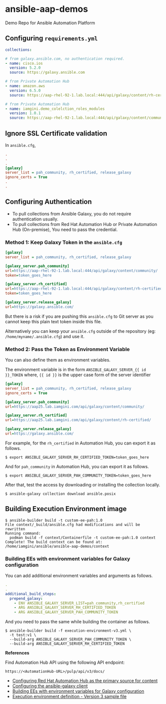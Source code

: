 # ansible-aap-demos
Demo Repo for Ansible Automation Platform

## Configuring `requirements.yml`

```yaml
collections:

# from galaxy.ansible.com, no authentication required.
- name: cisco.ios
  version: 5.2.0
  source: https://galaxy.ansible.com

# from Private Automation Hub
- name: amazon.aws
  version: 6.5.0
  source: https://aap-rhel-92-1.lab.local:444/api/galaxy/content/rh-certified/

# from Private Automation Hub
- name: iamgini.demo_colelction_roles_modules
  version: 1.0.1
  source: https://aap-rhel-92-1.lab.local:444/api/galaxy/content/community/
```

## Ignore SSL Certificate validation

In `ansible.cfg`,

```ini
.
.
.
[galaxy]
server_list = pah_community, rh_certified, release_galaxy
ignore_certs = True
.
.
```

## Configuring Authentication

- To pull collections from Ansible Galaxy, you do not require authentication usually.
- To pull collections from Red Hat Automation Hub or Private Automation Hub (On-premise), You need to pass the credential.

### Method 1: Keep Galaxy Token in the `ansible.cfg`

```ini
[galaxy]
server_list = pah_community, rh_certified, release_galaxy

[galaxy_server.pah_community]
url=https://aap-rhel-92-1.lab.local:444/api/galaxy/content/community/
token=token_goes_here

[galaxy_server.rh_certified]
url=https://aap-rhel-92-1.lab.local:444/api/galaxy/content/rh-certified/
token=token_goes_here

[galaxy_server.release_galaxy]
url=https://galaxy.ansible.com/
```

But there is a risk if you are pushing this `ansible.cfg` to Git server as you cannot keep this plain text token inside this file.

Alternatively you can keep your `ansible.cfg` outside of the repository (eg: `/home/myname/.ansible.cfg`) and use it.


### Method 2: Pass the Token as Environment Variable

You can also define them as environment variables.

The environment variable is in the form `ANSIBLE_GALAXY_SERVER_{{ id }}_TOKEN` where, `{{ id }}` is the upper case form of the server identifier


```ini
[galaxy]
server_list = pah_community, rh_certified, release_galaxy
ignore_certs = True

[galaxy_server.pah_community]
url=https://aap25.lab.iamgini.com/api/galaxy/content/community/

[galaxy_server.rh_certified]
url=https://aap25.lab.iamgini.com/api/galaxy/content/rh-certified/

[galaxy_server.release_galaxy]
url=https://galaxy.ansible.com/
```

For example, for the `rh_certified` in Automation Hub, you can export it as follows.

```shell
$ export ANSIBLE_GALAXY_SERVER_RH_CERTIFIED_TOKEN=token_goes_here
```

And for `pah_community` in Automation Hub, you can export it as follows.


```shell
$ export ANSIBLE_GALAXY_SERVER_PAH_COMMUNITY_TOKEN=token_goes_here
```

After that, test the access by downloading or installing the collection locally.

```shell
$ ansible-galaxy collection download ansible.posix
```

## Building Execution Environment image

```shell
$ ansible-builder build -t custom-ee-pah:1.0
File context/_build/ansible.cfg had modifications and will be rewritten
Running command:
  podman build -f context/Containerfile -t custom-ee-pah:1.0 context
Complete! The build context can be found at: /home/iamgini/ansible/ansible-aap-demos/context
```

### Building EEs with environment variables for Galaxy configuration

You can add additional environment variables and arguments as follows.

```yaml
.
.
additional_build_steps:
  prepend_galaxy:
    - ENV ANSIBLE_GALAXY_SERVER_LIST=pah_community,rh_certified
    - ARG ANSIBLE_GALAXY_SERVER_RH_CERTIFIED_TOKEN
    - ARG ANSIBLE_GALAXY_SERVER_PAH_COMMUNITY_TOKEN
```

And you need to pass the same while building the container as follows.

```shell
$ ansible-builder build -f execution-environment-v3.yml \
  -t test:v1 \
  --build-arg ANSIBLE_GALAXY_SERVER_PAH_COMMUNITY_TOKEN \
  --build-arg ANSIBLE_GALAXY_SERVER_RH_CERTIFIED_TOKEN
```

**References**

Find Automation Hub API using the following API endpoint:

`https://<AutomationHub-URL>/pulp/api/v3/docs/`

- [Configuring Red Hat Automation Hub as the primary source for content](https://access.redhat.com/documentation/en-us/red_hat_ansible_automation_platform/1.2/html/getting_started_with_red_hat_ansible_automation_hub/proc-configure-automation-hub-server)
- [Configuring the ansible-galaxy client](https://docs.ansible.com/ansible/latest/collections_guide/collections_installing.html#configuring-the-ansible-galaxy-client)
- [Building EEs with environment variables for Galaxy configuration](https://ansible.readthedocs.io/projects/builder/en/latest/scenario_guides/scenario_custom/)
- [Execution environment definition - Version 3 sample file](https://ansible.readthedocs.io/projects/builder/en/latest/definition/#version-3-format)